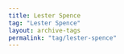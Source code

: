 ```yaml
---
title: Lester Spence
tag: "Lester Spence"
layout: archive-tags
permalink: "tag/lester-spence"
---
```

